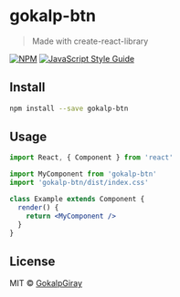 # gokalp-btn

> Made with create-react-library

[![NPM](https://img.shields.io/npm/v/gokalp-btn.svg)](https://www.npmjs.com/package/gokalp-btn) [![JavaScript Style Guide](https://img.shields.io/badge/code_style-standard-brightgreen.svg)](https://standardjs.com)

## Install

```bash
npm install --save gokalp-btn
```

## Usage

```jsx
import React, { Component } from 'react'

import MyComponent from 'gokalp-btn'
import 'gokalp-btn/dist/index.css'

class Example extends Component {
  render() {
    return <MyComponent />
  }
}
```

## License

MIT © [GokalpGiray](https://github.com/GokalpGiray)
